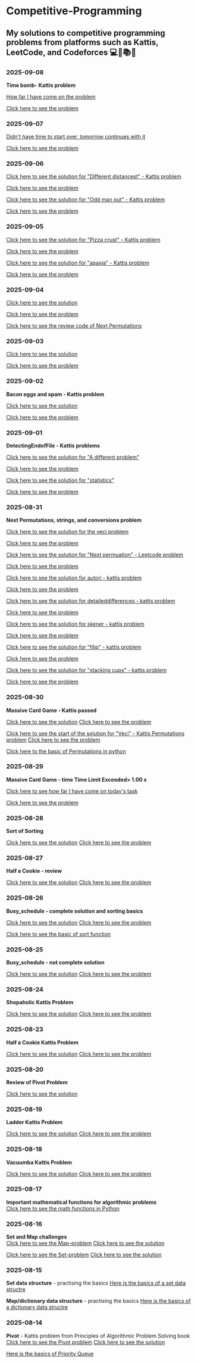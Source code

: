 # Competitive-Programming
My solutions to competitive programming problems from platforms such as Kattis, LeetCode, and Codeforces 💻🚀📚✅
--------------------------------------------------------------------------


### 2025-09-08
**Time bomb- Kattis problem**


[How far I have come on the problem](https://github.com/FaisalDev09/Competitve-programming/blob/main/kattis_time_bomb.py)

[Click here to see the problem](https://open.kattis.com/problems/timebomb)



### 2025-09-07

[Didn't have time to start over, tomorrow continues with it](https://github.com/FaisalDev09/Competitve-programming/blob/main/kattis_time_bomb.py)

[Click here to see the problem](https://open.kattis.com/problems/timebomb)


### 2025-09-06

[Click here to see the solution for "Different distancest" - Kattis problem](https://github.com/FaisalDev09/Competitve-programming/blob/main/different_distances.py)

[Click here to see the problem](https://open.kattis.com/problems/differentdistances)

[Click here to see the solution for "Odd man out" - Kattis problem](https://github.com/FaisalDev09/Competitve-programming/blob/main/odd_man_out.py)

[Click here to see the problem](https://open.kattis.com/problems/oddmanout)




### 2025-09-05

[Click here to see the solution for "Pizza crust" - Kattis problem](https://github.com/FaisalDev09/Competitve-programming/blob/main/Pizza_crust.py)

[Click here to see the problem](https://open.kattis.com/problems/pizza2)

[Click here to see the solution for "apaxia" - Kattis problem](https://github.com/FaisalDev09/Competitve-programming/blob/main/apaxia.py)

[Click here to see the problem](https://open.kattis.com/problems/apaxiaaans)


### 2025-09-04

[Click here to see the solution](https://github.com/FaisalDev09/Competitve-programming/blob/main/A_real_challenge.py)

[Click here to see the problem](https://open.kattis.com/problems/areal)

[Click here to see the review code of Next Permutations](https://github.com/FaisalDev09/Competitve-programming/blob/main/permuations_review.py)




### 2025-09-03

[Click here to see the solution](https://github.com/FaisalDev09/Competitve-programming/blob/main/compound_word.py)

[Click here to see the problem](https://open.kattis.com/problems/compoundwords)




### 2025-09-02
**Bacon eggs and spam - Kattis problem**

[Click here to see the solution](https://github.com/FaisalDev09/Competitve-programming/blob/main/bacon_eggs_and_spam.py)

[Click here to see the problem](https://open.kattis.com/problems/baconeggsandspam)



### 2025-09-01
**DetectingEndofFile - Kattis problems**

[Click here to see the solution for "A different problem"](https://github.com/FaisalDev09/Competitve-programming/blob/main/A_different_problem.py)

[Click here to see the problem](https://open.kattis.com/problems/different)

[Click here to see the solution for "statistics"](https://github.com/FaisalDev09/Competitve-programming/blob/main/statistics.py)

[Click here to see the problem](https://open.kattis.com/problems/statistics)


### 2025-08-31
**Next Permutations, strings, and conversions problem**

[Click here to see the solution for the veci problem](https://github.com/FaisalDev09/Competitve-programming/blob/main/veci.py)

[Click here to see the problem](https://open.kattis.com/problems/veci)

[Click here to see the solution for "Next permuation" - Leetcode problem ](https://github.com/FaisalDev09/Competitve-programming/blob/main/next_permutation.py)

[Click here to see the problem](https://leetcode.com/problems/next-permutation/description/)

[Click here to see the solution for autori - kattis problem](https://github.com/FaisalDev09/Competitve-programming/blob/main/autori.py)

[Click here to see the problem](https://open.kattis.com/problems/autori)

[Click here to see the solution for detaileddifferences - kattis problem](https://github.com/FaisalDev09/Competitve-programming/blob/main/detaileddifferences.py)

[Click here to see the problem](https://open.kattis.com/problems/detaileddifferences)

[Click here to see the solution for skener - kattis problem](https://github.com/FaisalDev09/Competitve-programming/blob/main/skener.py)

[Click here to see the problem](https://open.kattis.com/problems/skener)


[Click here to see the solution for "filip" - kattis problem](https://github.com/FaisalDev09/Competitve-programming/blob/main/filip.py)

[Click here to see the problem](https://open.kattis.com/problems/filip)


[Click here to see the solution for "stacking cups" - kattis problem](https://github.com/FaisalDev09/Competitve-programming/blob/main/stacking_cups.py)

[Click here to see the problem](https://open.kattis.com/problems/cups)













### 2025-08-30
**Massive Card Game - Kattis passed**

[Click here to see the solution](https://github.com/FaisalDev09/Competitve-programming/blob/main/massive_card_game_fast.py)
[Click here to see the problem](https://open.kattis.com/problems/massivecardgame)

[Click here to see the start of the solution for "Veci" - Kattis Permutations problem](https://github.com/FaisalDev09/Competitve-programming/blob/main/veci.py)
[Click here to see the problem](https://open.kattis.com/problems/veci)

[Click here to the basic of Permutations in python](https://github.com/FaisalDev09/Competitve-programming/blob/main/Permutations_prac.py)



### 2025-08-29
**Massive Card Game - time Time Limit Exceeded> 1.00 s**

[Click here to see how far I have come on today's task](https://github.com/FaisalDev09/Competitve-programming/blob/main/massive_card_game.py)

[Click here to see the problem](https://open.kattis.com/problems/massivecardgame)



### 2025-08-28
**Sort of Sorting**

[Click here to see the solution](https://github.com/FaisalDev09/Competitve-programming/blob/main/sort_of_sorting.py)
[Click here to see the problem](https://open.kattis.com/problems/sortofsorting)


### 2025-08-27
**Half a Cookie - review**

[Click here to see the solution](https://github.com/FaisalDev09/Competitve-programming/blob/main/review_half_a_cookie.py)
[Click here to see the problem](https://open.kattis.com/problems/halfacookie)


### 2025-08-26
**Busy_schedule - complete solution and sorting basics**

[Click here to see the solution](https://github.com/FaisalDev09/Competitve-programming/blob/main/busy_schedule.py)
[Click here to see the problem](https://open.kattis.com/problems/busyschedule)

[Click here to see the basic of sort function](https://github.com/FaisalDev09/Competitve-programming/blob/main/sorting_prac.py)





### 2025-08-25
**Busy_schedule - not complete solution**

[Click here to see the solution](https://github.com/FaisalDev09/Competitve-programming/blob/main/busy_schedule.py)
[Click here to see the problem](https://open.kattis.com/problems/busyschedule)




### 2025-08-24
**Shopaholic Kattis Problem**

[Click here to see the solution](https://github.com/FaisalDev09/Competitve-programming/blob/main/shopaholic.py)
[Click here to see the problem](https://open.kattis.com/problems/shopaholic)


### 2025-08-23
**Half a Cookie Kattis Problem**

[Click here to see the solution](https://github.com/FaisalDev09/Competitve-programming/blob/main/Half_a_cookie.py)
[Click here to see the problem](https://open.kattis.com/problems/halfacookie)


### 2025-08-20
**Review of Pivot Problem**

[Click here to see the solution](https://github.com/FaisalDev09/Competitve-programming/blob/main/review_pivot.py)


### 2025-08-19
**Ladder Kattis Problem**

[Click here to see the solution](https://github.com/FaisalDev09/Competitve-programming/blob/main/ladder.py)
[Click here to see the problem](https://open.kattis.com/problems/ladder)


### 2025-08-18
**Vacuumba Kattis Problem**

[Click here to see the solution](https://github.com/FaisalDev09/Competitve-programming/blob/main/vacuumba.py)
[Click here to see the problem](https://open.kattis.com/problems/vacuumba)

### 2025-08-17
**Important mathematical functions for algorithmic problems**  
[Click here to see the math functions in Python](https://github.com/FaisalDev09/Competitve-programming/blob/main/math_functions.py)


### 2025-08-16
**Set and Map challenges**  
[Click here to see the Map-problem](https://open.kattis.com/problems/babelfish)
[Click here to see the solution](https://github.com/FaisalDev09/Competitve-programming/blob/main/babelfish.py)

[Click here to see the Set-problem](https://open.kattis.com/problems/securedoors)
[Click here to see the solution](https://github.com/FaisalDev09/Competitve-programming/blob/main/secure_doors.py)

### 2025-08-15
**Set data structure** - practising the basics 
[Here is the basics of a set data structre](https://github.com/FaisalDev09/Competitve-programming/blob/main/set.pract.py)

**Map/dictionary data structure** - practising the basics
[Here is the basics of a dictionary data structre](https://github.com/FaisalDev09/Competitve-programming/blob/main/map.prac.py)

### 2025-08-14
**Pivot** - Kattis problem from Principles of Algorithmic Problem Solving book
[Click here to see the Pivot problem](https://open.kattis.com/problems/pivot)
[Click here to see the solution](https://github.com/FaisalDev09/Competitve-programming/blob/main/privot.py)  

[Here is the basics of Priority Queue](https://github.com/FaisalDev09/Competitve-programming/blob/main/priority_queue.py)






